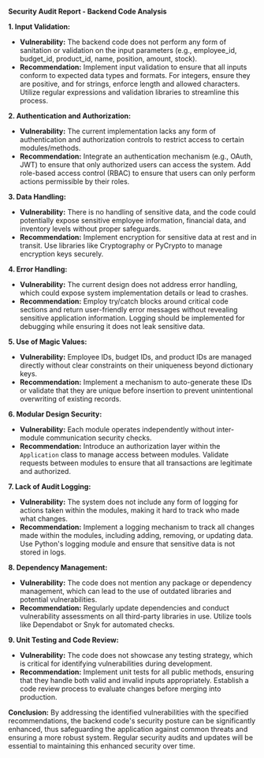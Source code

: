 **Security Audit Report - Backend Code Analysis**

**1. Input Validation:**
   - **Vulnerability:** The backend code does not perform any form of sanitation or validation on the input parameters (e.g., employee_id, budget_id, product_id, name, position, amount, stock).
   - **Recommendation:** Implement input validation to ensure that all inputs conform to expected data types and formats. For integers, ensure they are positive, and for strings, enforce length and allowed characters. Utilize regular expressions and validation libraries to streamline this process.

**2. Authentication and Authorization:**
   - **Vulnerability:** The current implementation lacks any form of authentication and authorization controls to restrict access to certain modules/methods.
   - **Recommendation:** Integrate an authentication mechanism (e.g., OAuth, JWT) to ensure that only authorized users can access the system. Add role-based access control (RBAC) to ensure that users can only perform actions permissible by their roles.

**3. Data Handling:**
   - **Vulnerability:** There is no handling of sensitive data, and the code could potentially expose sensitive employee information, financial data, and inventory levels without proper safeguards.
   - **Recommendation:** Implement encryption for sensitive data at rest and in transit. Use libraries like Cryptography or PyCrypto to manage encryption keys securely.

**4. Error Handling:**
   - **Vulnerability:** The current design does not address error handling, which could expose system implementation details or lead to crashes.
   - **Recommendation:** Employ try/catch blocks around critical code sections and return user-friendly error messages without revealing sensitive application information. Logging should be implemented for debugging while ensuring it does not leak sensitive data.

**5. Use of Magic Values:**
   - **Vulnerability:** Employee IDs, budget IDs, and product IDs are managed directly without clear constraints on their uniqueness beyond dictionary keys.
   - **Recommendation:** Implement a mechanism to auto-generate these IDs or validate that they are unique before insertion to prevent unintentional overwriting of existing records.

**6. Modular Design Security:**
   - **Vulnerability:** Each module operates independently without inter-module communication security checks.
   - **Recommendation:** Introduce an authorization layer within the `Application` class to manage access between modules. Validate requests between modules to ensure that all transactions are legitimate and authorized.

**7. Lack of Audit Logging:**
   - **Vulnerability:** The system does not include any form of logging for actions taken within the modules, making it hard to track who made what changes.
   - **Recommendation:** Implement a logging mechanism to track all changes made within the modules, including adding, removing, or updating data. Use Python's logging module and ensure that sensitive data is not stored in logs.

**8. Dependency Management:**
   - **Vulnerability:** The code does not mention any package or dependency management, which can lead to the use of outdated libraries and potential vulnerabilities.
   - **Recommendation:** Regularly update dependencies and conduct vulnerability assessments on all third-party libraries in use. Utilize tools like Dependabot or Snyk for automated checks.

**9. Unit Testing and Code Review:**
   - **Vulnerability:** The code does not showcase any testing strategy, which is critical for identifying vulnerabilities during development.
   - **Recommendation:** Implement unit tests for all public methods, ensuring that they handle both valid and invalid inputs appropriately. Establish a code review process to evaluate changes before merging into production.

**Conclusion:**
By addressing the identified vulnerabilities with the specified recommendations, the backend code's security posture can be significantly enhanced, thus safeguarding the application against common threats and ensuring a more robust system. Regular security audits and updates will be essential to maintaining this enhanced security over time.